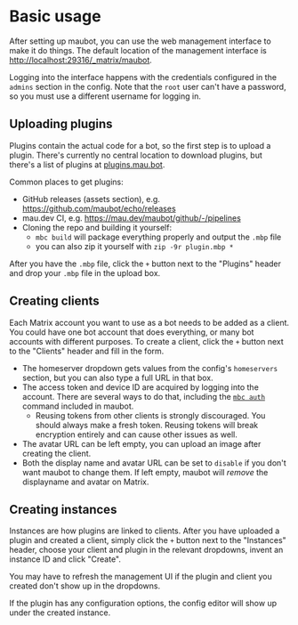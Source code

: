 # Basic usage
After setting up maubot, you can use the web management interface to make it do
things. The default location of the management interface is <http://localhost:29316/_matrix/maubot>.

Logging into the interface happens with the credentials configured in the
`admins` section in the config. Note that the `root` user can't have a password,
so you must use a different username for logging in.

## Uploading plugins
Plugins contain the actual code for a bot, so the first step is to upload a
plugin. There's currently no central location to download plugins, but there's
a list of plugins at [plugins.mau.bot](https://plugins.mau.bot/).

Common places to get plugins:
* GitHub releases (assets section), e.g. <https://github.com/maubot/echo/releases>
* mau.dev CI, e.g. <https://mau.dev/maubot/github/-/pipelines>
* Cloning the repo and building it yourself:
  * `mbc build` will package everything properly and output the `.mbp` file
  * you can also zip it yourself with `zip -9r plugin.mbp *`

After you have the `.mbp` file, click the `+` button next to the "Plugins"
header and drop your `.mbp` file in the upload box.

## Creating clients
Each Matrix account you want to use as a bot needs to be added as a client. You
could have one bot account that does everything, or many bot accounts with
different purposes. To create a client, click the `+` button next to the
"Clients" header and fill in the form.

* The homeserver dropdown gets values from the config's `homeservers` section,
  but you can also type a full URL in that box.
* The access token and device ID are acquired by logging into the account.
  There are several ways to do that, including the [`mbc auth`] command included
  in maubot.
  * Reusing tokens from other clients is strongly discouraged. You should always
    make a fresh token. Reusing tokens will break encryption entirely and can
    cause other issues as well.
* The avatar URL can be left empty, you can upload an image after creating the
  client.
* Both the display name and avatar URL can be set to `disable` if you don't want
  maubot to change them. If left empty, maubot will *remove* the displayname and
  avatar on Matrix.

[`mbc auth`]: cli/auth.md

## Creating instances
Instances are how plugins are linked to clients. After you have uploaded a
plugin and created a client, simply click the `+` button next to the "Instances"
header, choose your client and plugin in the relevant dropdowns, invent an
instance ID and click "Create".

You may have to refresh the management UI if the plugin and client you created
don't show up in the dropdowns.

If the plugin has any configuration options, the config editor will show up
under the created instance.
